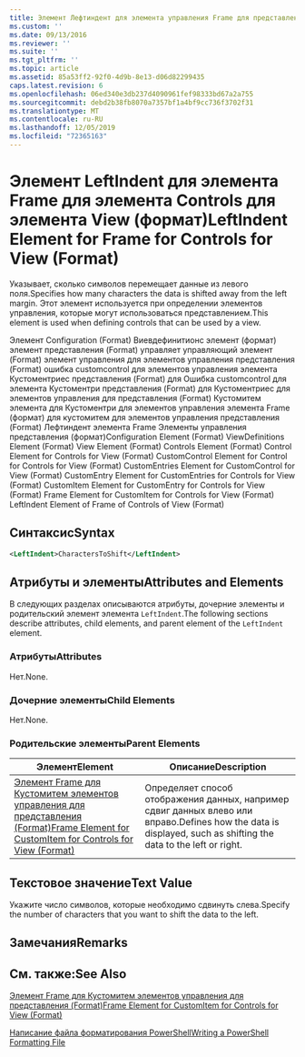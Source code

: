 ```yaml
---
title: Элемент Лефтиндент для элемента управления Frame для представления (формат) | Документация Майкрософт
ms.custom: ''
ms.date: 09/13/2016
ms.reviewer: ''
ms.suite: ''
ms.tgt_pltfrm: ''
ms.topic: article
ms.assetid: 85a53ff2-92f0-4d9b-8e13-d06d82299435
caps.latest.revision: 6
ms.openlocfilehash: 06ed340e3db237d4090961fef98333bd67a2a755
ms.sourcegitcommit: debd2b38fb8070a7357bf1a4bf9cc736f3702f31
ms.translationtype: MT
ms.contentlocale: ru-RU
ms.lasthandoff: 12/05/2019
ms.locfileid: "72365163"
---
```

# <a name="leftindent-element-for-frame-for-controls-for-view-format"></a><span data-ttu-id="aca01-102">Элемент LeftIndent для элемента Frame для элемента Controls для элемента View (формат)</span><span class="sxs-lookup"><span data-stu-id="aca01-102">LeftIndent Element for Frame for Controls for View (Format)</span></span>

<span data-ttu-id="aca01-103">Указывает, сколько символов перемещает данные из левого поля.</span><span class="sxs-lookup"><span data-stu-id="aca01-103">Specifies how many characters the data is shifted away from the left margin.</span></span> <span data-ttu-id="aca01-104">Этот элемент используется при определении элементов управления, которые могут использоваться представлением.</span><span class="sxs-lookup"><span data-stu-id="aca01-104">This element is used when defining controls that can be used by a view.</span></span>

<span data-ttu-id="aca01-105">Элемент Configuration (Format) Виевдефинитионс элемент (формат) элемент представления (Format) управляет управляющий элемент (Format) элемент управления для элементов управления представления (Format) ошибка customcontrol для элементов управления элемента Кустоментриес представления (Format) для Ошибка customcontrol для элемента Кустоментри представления (Format) для Кустоментриес для элементов управления для представления (Format) Кустомитем элемента для Кустоментри для элементов управления элемента Frame (формат) для кустомитем для элементов управления представления (Format) Лефтиндент элемента Frame Элементы управления представления (формат)</span><span class="sxs-lookup"><span data-stu-id="aca01-105">Configuration Element (Format) ViewDefinitions Element (Format) View Element (Format) Controls Element (Format) Control Element for Controls for View (Format) CustomControl Element for Control for Controls for View (Format) CustomEntries Element for CustomControl for View (Format) CustomEntry Element for CustomEntries for Controls for View (Format) CustomItem Element for CustomEntry for Controls for View (Format) Frame Element for CustomItem for Controls for View (Format) LeftIndent Element of Frame of Controls of View (Format)</span></span>

## <a name="syntax"></a><span data-ttu-id="aca01-106">Синтаксис</span><span class="sxs-lookup"><span data-stu-id="aca01-106">Syntax</span></span>

```xml
<LeftIndent>CharactersToShift</LeftIndent>
```

## <a name="attributes-and-elements"></a><span data-ttu-id="aca01-107">Атрибуты и элементы</span><span class="sxs-lookup"><span data-stu-id="aca01-107">Attributes and Elements</span></span>

<span data-ttu-id="aca01-108">В следующих разделах описываются атрибуты, дочерние элементы и родительский элемент элемента `LeftIndent`.</span><span class="sxs-lookup"><span data-stu-id="aca01-108">The following sections describe attributes, child elements, and parent element of the `LeftIndent` element.</span></span>

### <a name="attributes"></a><span data-ttu-id="aca01-109">Атрибуты</span><span class="sxs-lookup"><span data-stu-id="aca01-109">Attributes</span></span>

<span data-ttu-id="aca01-110">Нет.</span><span class="sxs-lookup"><span data-stu-id="aca01-110">None.</span></span>

### <a name="child-elements"></a><span data-ttu-id="aca01-111">Дочерние элементы</span><span class="sxs-lookup"><span data-stu-id="aca01-111">Child Elements</span></span>

<span data-ttu-id="aca01-112">Нет.</span><span class="sxs-lookup"><span data-stu-id="aca01-112">None.</span></span>

### <a name="parent-elements"></a><span data-ttu-id="aca01-113">Родительские элементы</span><span class="sxs-lookup"><span data-stu-id="aca01-113">Parent Elements</span></span>

|<span data-ttu-id="aca01-114">Элемент</span><span class="sxs-lookup"><span data-stu-id="aca01-114">Element</span></span>|<span data-ttu-id="aca01-115">Описание</span><span class="sxs-lookup"><span data-stu-id="aca01-115">Description</span></span>|
|-------------|-----------------|
|[<span data-ttu-id="aca01-116">Элемент Frame для Кустомитем элементов управления для представления (Format)</span><span class="sxs-lookup"><span data-stu-id="aca01-116">Frame Element for CustomItem for Controls for View (Format)</span></span>](./frame-element-for-customitem-for-controls-for-view-format.md)|<span data-ttu-id="aca01-117">Определяет способ отображения данных, например сдвиг данных влево или вправо.</span><span class="sxs-lookup"><span data-stu-id="aca01-117">Defines how the data is displayed, such as shifting the data to the left or right.</span></span>|

## <a name="text-value"></a><span data-ttu-id="aca01-118">Текстовое значение</span><span class="sxs-lookup"><span data-stu-id="aca01-118">Text Value</span></span>

<span data-ttu-id="aca01-119">Укажите число символов, которые необходимо сдвинуть слева.</span><span class="sxs-lookup"><span data-stu-id="aca01-119">Specify the number of characters that you want to shift the data to the left.</span></span>

## <a name="remarks"></a><span data-ttu-id="aca01-120">Замечания</span><span class="sxs-lookup"><span data-stu-id="aca01-120">Remarks</span></span>

## <a name="see-also"></a><span data-ttu-id="aca01-121">См. также:</span><span class="sxs-lookup"><span data-stu-id="aca01-121">See Also</span></span>

[<span data-ttu-id="aca01-122">Элемент Frame для Кустомитем элементов управления для представления (Format)</span><span class="sxs-lookup"><span data-stu-id="aca01-122">Frame Element for CustomItem for Controls for View (Format)</span></span>](./frame-element-for-customitem-for-controls-for-view-format.md)

[<span data-ttu-id="aca01-123">Написание файла форматирования PowerShell</span><span class="sxs-lookup"><span data-stu-id="aca01-123">Writing a PowerShell Formatting File</span></span>](./writing-a-powershell-formatting-file.md)

